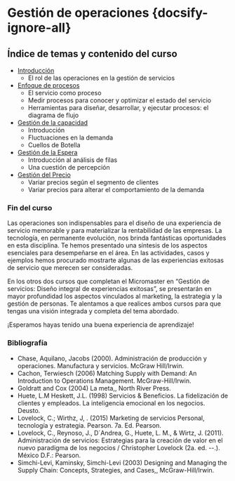 # Gestión de operaciones {docsify-ignore-all}

## Índice de temas y contenido del curso

- [Introducción](/cursos/marketing/uncordobax/mcm002/intro.md)
  - El rol de las operaciones en la gestión de servicios
- [Enfoque de procesos](/cursos/marketing/uncordobax/mcm002/enfoque.md)
  - El servicio como proceso
  - Medir procesos para conocer y optimizar el estado del servicio
  - Herramientas para diseñar, desarrollar, y ejecutar procesos: el diagrama de flujo
- [Gestión de la capacidad](/cursos/marketing/uncordobax/mcm002/capacidad.md)
  - Introducción
  - Fluctuaciones en la demanda
  - Cuellos de Botella
- [Gestión de la Espera](/cursos/marketing/uncordobax/mcm002/espera.md)
  - Introducción al análisis de filas
  - Una cuestión de percepción
- [Gestión del Precio](/cursos/marketing/uncordobax/mcm002/precio.md)
  - Variar precios según el segmento de clientes
  - Variar precios para alterar el comportamiento de la demanda

### Fin del curso

Las operaciones son indispensables para el diseño de una experiencia de servicio memorable y para materializar la rentabilidad de las empresas. La tecnología, en permanente evolución, nos brinda fantásticas oportunidades en esta disciplina. Te hemos presentado una síntesis de los aspectos esenciales para desempeñarse en el área. En las actividades, casos y ejemplos hemos procurado mostrarte algunas de las experiencias exitosas de servicio que merecen ser consideradas.  

En los otros dos cursos que completan el Micromaster en “Gestión de servicios: Diseño integral de experiencias exitosas”, se presentarán en mayor profundidad los aspectos vinculados al marketing, la estrategia y la gestión de personas. Te alentamos a que realices ambos cursos para que tengas una visión integrada y completa del tema abordado.

¡Esperamos hayas tenido una buena experiencia de aprendizaje!

### Bibliografía

- Chase, Aquilano, Jacobs (2000). Administración de producción y operaciones. Manufactura y servicios. McGraw Hill/Irwin.
- Cachon, Terwiesch (2006) Matching Supply with Demand: An Introduction to Operations Management. McGraw-Hill/Irwin.
- Goldratt and Cox (2004) La meta,, North River Press.
- Huete, L.M Heskett, J.L. (1998) Servicios & Beneficios. La fidelización de clientes y empleados. La inteligencia emocional en los negocios. Deusto.
- Lovelock, C.; Wirthz, J, . (2015) Marketing de servicios Personal, tecnología y estrategia. Pearson. 7a. Ed. Pearson.
- Lovelock, C., Reynoso, J., D´Andrea, G., Huete, L. M., & Wirtz, J. (2011). Administración de servicios: Estrategias para la creación de valor en el nuevo paradigma de los negocios / Christopher Lovelock (2a. ed. --.). México D.F.: Pearson.
- Simchi-Levi, Kaminsky, Simchi-Levi (2003) Designing and Managing the Supply Chain: Concepts, Strategies, and Cases,, McGraw-Hill/Irwin.
